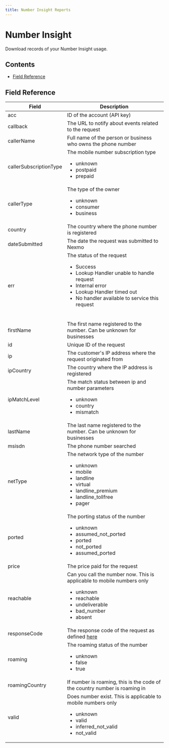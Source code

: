 ```yaml
---
title: Number Insight Reports
---
```


# Number Insight

Download records of your Number Insight usage.

## Contents

* [Field Reference](#field-reference)

## Field Reference

| Field                   | Description                                                                                      |
|-------------------------|--------------------------------------------------------------------------------------------------|
| acc                     | ID of the account (API key)                                                                      |
| callback                | The URL to notify about events related to the request                                            |
| callerName              | Full name of the person or business who owns the phone number                                    |
| callerSubscriptionType  | The mobile number subscription type <ul><li>unknown</li><li>postpaid</li><li>prepaid</li></ul>   |
| callerType              | The type of the owner <ul><li>unknown</li><li>consumer</li><li>business</li></ul>                |
| country                 | The country where the phone number is registered                                                 |
| dateSubmitted	          | The date the request was submitted to Nexmo                                                      |
| err                     | The status of the request <ul><li>Success</li><li>Lookup Handler unable to handle request</li><li>Internal error</li><li>Lookup Handler timed out</li><li>No handler available to service this request</li></ul>             |
| firstName               | The first name registered to the number. Can be unknown for businesses                           |
| id                      | Unique ID of the request                                                                         |
| ip                      | The customer's IP address where the request originated from                                      |
| ipCountry               | The country where the IP address is registered                                                   |
| ipMatchLevel            | The match status between ip and number parameters <ul><li>unknown</li><li>country</li><li>mismatch</li></ul>|
| lastName                | The last name registered to the number. Can be unknown for businesses                            |
| msisdn                  | The phone number searched                                                                        |
| netType                 | The network type of the number <ul><li>unknown</li><li>mobile</li><li>landline</li><li>virtual</li><li>landline_premium</li><li>landline_tollfree</li><li>pager</li></ul>|
| ported                  | The porting status of the number <ul><li>unknown</li><li>assumed_not_ported</li><li>ported</li><li>not_ported</li><li>assumed_ported</li></ul>|
| price                   | The price paid for the request                                                                   |
| reachable               | Can you call the number now. This is applicable to mobile numbers only <ul><li>unknown</li><li>reachable</li><li>undeliverable</li><li>bad_number</li><li>absent</li></ul>|
| responseCode            | The response code of the request as defined [here](https://developer.nexmo.com/api/number-insight)|
| roaming                 | The roaming status of the number <ul><li>unknown</li><li>false</li><li>true</li></ul>            |
| roamingCountry          | If number is roaming, this is the code  of the country number is roaming in                      |
| valid                   | Does number exist. This is applicable to mobile numbers only <ul><li>unknown</li><li>valid</li><li>inferred_not_valid</li><li>not_valid</li></ul>|
